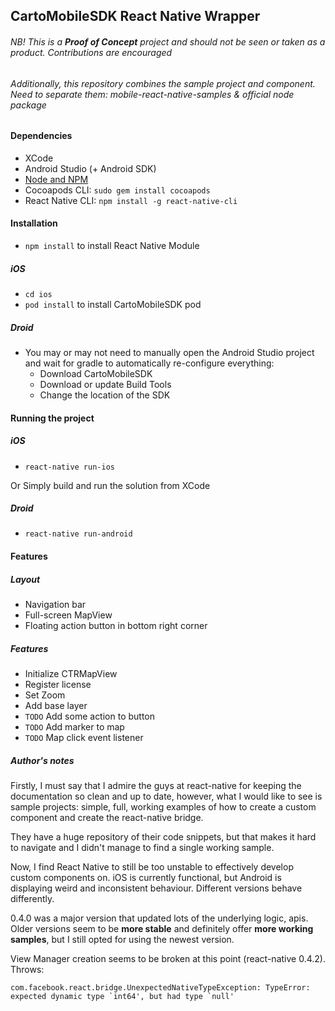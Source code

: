 ## CartoMobileSDK React Native Wrapper

###### NB! This is a __Proof of Concept__ project and should not be seen or taken as a product. Contributions are encouraged

###### Additionally, this repository combines the sample project and component. Need to separate them: mobile-react-native-samples & official node package

#### Dependencies

* XCode
* Android Studio (+ Android SDK)
* [Node and NPM](http://blog.npmjs.org/post/85484771375/how-to-install-npm)
* Cocoapods CLI: `sudo gem install cocoapods`
* React Native CLI: `npm install -g react-native-cli`

#### Installation

* `npm install` to install React Native Module


##### iOS
* `cd ios`
* `pod install` to install CartoMobileSDK pod

##### Droid

* You may or may not need to manually open the Android Studio project and wait for gradle to automatically re-configure everything: 
	* Download CartoMobileSDK
	* Download or update Build Tools
	* Change the location of the SDK

#### Running the project

##### iOS

* `react-native run-ios`

Or Simply build and run the solution from XCode

##### Droid

* `react-native run-android`


#### Features

##### Layout

* Navigation bar
* Full-screen MapView
* Floating action button in bottom right corner

##### Features

* Initialize CTRMapView
* Register license
* Set Zoom
* Add base layer
* `TODO` Add some action to button
* `TODO` Add marker to map
* `TODO` Map click event listener

##### Author's notes

Firstly, I must say that I admire the guys at react-native for keeping the documentation so clean and up to date, however, what I would like to see is sample projects: simple, full, working examples of how to create a custom component and create the react-native bridge. 

They have a huge repository of their code snippets, but that makes it hard to navigate and I didn't manage to find a single working sample.


Now, I find React Native to still be too unstable to effectively develop custom components on. iOS is currently functional, but Android is displaying weird and inconsistent behaviour. Different versions behave differently. 

0.4.0 was a major version that updated lots of the underlying logic, apis. Older versions seem to be **more stable** and definitely offer **more working samples**, but I still opted for using the newest version.

View Manager creation seems to be broken at this point (react-native 0.4.2). Throws:

```
com.facebook.react.bridge.UnexpectedNativeTypeException: TypeError: expected dynamic type `int64', but had type `null'
```










